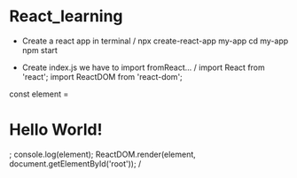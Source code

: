 # React_learning

- Create a react app in terminal / 
  npx create-react-app my-app
  cd my-app
  npm start
  
- Create index.js
we have to import fromReact... 
/
import React from 'react';
import ReactDOM from 'react-dom';

const element = <h1> Hello World!</h1>;
console.log(element);
ReactDOM.render(element, document.getElementById('root'));
/
